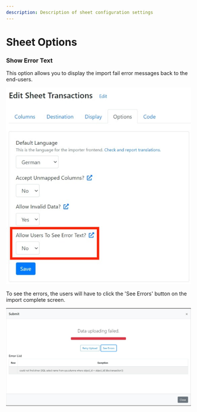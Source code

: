 ```yaml
---
description: Description of sheet configuration settings
---
```


# Sheet Options

### Show Error Text

This option allows you to display the import fail error messages back to the end-users.

![](<../.gitbook/assets/error option.jpg>)

To see the errors, the users will have to click the 'See Errors' button on the import complete screen.

![](../.gitbook/assets/errorlist.jpg)
